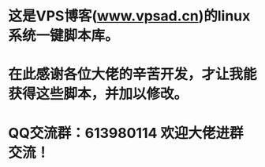 # 这是VPS博客(www.vpsad.cn)的linux系统一键脚本库。
# 在此感谢各位大佬的辛苦开发，才让我能获得这些脚本，并加以修改。
# QQ交流群：613980114  欢迎大佬进群交流！
